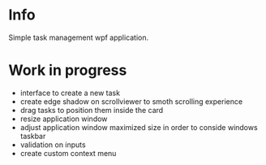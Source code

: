 # Info

Simple task management wpf application.


# Work in progress

* interface to create a new task
* create edge shadow on scrollviewer to smoth scrolling experience
* drag tasks to position them inside the card
* resize application window
* adjust application window maximized size in order to conside windows taskbar
* validation on inputs
* create custom context menu
